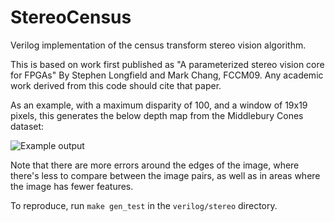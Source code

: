 # StereoCensus
Verilog implementation of the census transform stereo vision algorithm.

This is based on work first published as "A parameterized stereo vision core
for FPGAs" By Stephen Longfield and Mark Chang, FCCM09. Any
academic work derived from this code should cite that paper.

As an example, with a maximum disparity of 100, and a window of 19x19 pixels,
this generates the below depth map from the Middlebury Cones dataset:

![Example output](http://i.imgur.com/ejI5MJz.png)

Note that there are more errors around the edges of the image, where there's
less to compare between the image pairs, as well as in areas where the image has
fewer features.

To reproduce, run ```make gen_test``` in the ```verilog/stereo``` directory. 
